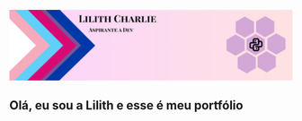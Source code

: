 [![banner](https://github.com/LilithCharlie/LilithCharlie/blob/main/Lilith%20banner.png?raw=true)](https://www.linkedin.com/in/lilith-charlie-lima-095a8437b)
## Olá, eu sou a Lilith e esse é meu portfólio

<!--
**LilithCharlie/LilithCharlie** is a ✨ _special_ ✨ repository because its `README.md` (this file) appears on your GitHub profile.

Here are some ideas to get you started:

- 🔭 I’m currently working on ...
- 🌱 I’m currently learning ...
- 👯 I’m looking to collaborate on ...
- 🤔 I’m looking for help with ...
- 💬 Ask me about ...
- 📫 How to reach me: ...
- 😄 Pronouns: ...
- ⚡ Fun fact: ...
-->
